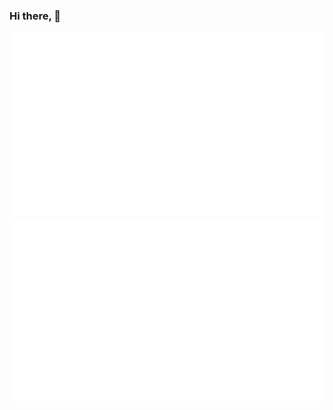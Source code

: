 ### Hi there, 👋

![](https://github.com/quernest/stats/blob/master/generated/overview.svg)
![](https://github.com/quernest/stats/blob/master/generated/languages.svg)

<!-- [![Anurag's github stats](https://github-readme-stats.vercel.app/api?username=quernest&theme=dark)](https://github.com/anuraghazra/github-readme-stats)

[![Top Langs](https://github-readme-stats.vercel.app/api/top-langs/?username=quernest&layout=compact&theme=dark)](https://github.com/anuraghazra/github-readme-stats)
 -->
